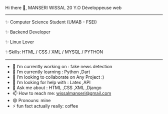  Hi there 👋, MANSERI WISSAL 20 Y.O
 Développeuse web 
****                             ***
✨ Computer Science Student (UMAB - FSEI)

✨ Backend Developer

✨ Linux Lover  

✨Skills: HTML / CSS / XML / MYSQL / PYTHON 
***                                        ***
- 🔭 I’m currently working on : fake news detection
- 🌱 I’m currently learning : Python ,Dart
- 👯 I’m looking to collaborate on Any Project :)
- 🤔 I’m looking for help with : Latex ,API
- 💬 Ask me about : HTML ,CSS ,XML ,Django 
- 📫 How to reach me: wissalmanseri@gmail.com
- 😄 Pronouns: mine
- ⚡ fun fact actually really: coffee

